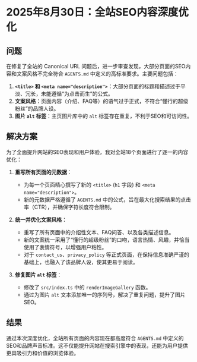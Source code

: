 # 2025年8月30日：全站SEO内容深度优化

## 问题

在修复了全站的 Canonical URL 问题后，进一步审查发现，大部分页面的SEO内容和文案风格不完全符合 `AGENTS.md` 中定义的高标准要求。主要问题包括：

1.  **`<title>` 和 `<meta name="description">`**：大部分页面的标题和描述过于平淡、冗长，未能遵循“为点击而生”的公式。
2.  **文案风格**：页面内容（介绍、FAQ等）的语气过于正式，不符合“懂行的超级粉丝”的品牌人设。
3.  **图片 `alt` 标签**：主页图片库中的 `alt` 标签存在重复，不利于SEO和可访问性。

## 解决方案

为了全面提升网站的SEO表现和用户体验，我对全站18个页面进行了逐一的内容优化：

1.  **重写所有页面的元数据**：
    *   为每一个页面精心撰写了新的 `<title>` (`h1` 字段) 和 `<meta name="description">`。
    *   新的元数据严格遵循了 `AGENTS.md` 中的公式，旨在最大化搜索结果的点击率（CTR），并确保字符长度符合限制。

2.  **统一并优化文案风格**：
    *   重写了所有页面中的介绍性文本、FAQ问答、以及各类描述信息。
    *   新的文案统一采用了“懂行的超级粉丝”的口吻，语言热情、风趣，并恰当使用了表情符号，以增强用户粘性。
    *   对于 `contact_us`、`privacy_policy` 等正式页面，在保持信息准确严谨的基础上，也融入了该品牌人设，使其更易于阅读。

3.  **修复图片 `alt` 标签**：
    *   修改了 `src/index.ts` 中的 `renderImageGallery` 函数。
    *   通过为图片 `alt` 文本添加唯一的序列号，解决了重复问题，提升了图片SEO。

## 结果

通过本次深度优化，全站所有页面的内容现在都高度符合 `AGENTS.md` 中定义的SEO和品牌声音标准。这不仅能提升网站在搜索引擎中的表现，还能为用户提供更具吸引力和价值的浏览体验。
